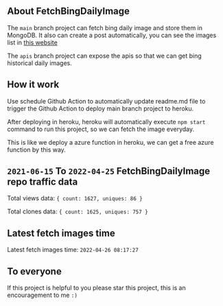 ## About FetchBingDailyImage

The `main` branch project can fetch bing daily image and store them in MongoDB.
It also can create a post automatically, you can see the images list in [this website](https://oursalbum.netlify.app)

The `apis` branch project can expose the apis so that we can get bing historical daily images.

## How it work

Use schedule Github Action to automatically update readme.md file to trigger the Github Action to deploy main branch project to heroku.

After deploying in heroku, heroku will automatically execute `npm start` command to run this project, so we can fetch the image everyday.

This is like we deploy a azure function in heroku, we can get a free azure function by this way.

## `2021-06-15` To `2022-04-25` FetchBingDailyImage repo traffic data

Total views data: `{ count: 1627, uniques: 86 }`

Total clones data: `{ count: 1625, uniques: 757 }`

## Latest fetch images time

Latest fetch images time: `2022-04-26 08:17:27`

## To everyone

If this project is helpful to you please star this project, this is an encouragement to me `:)`



